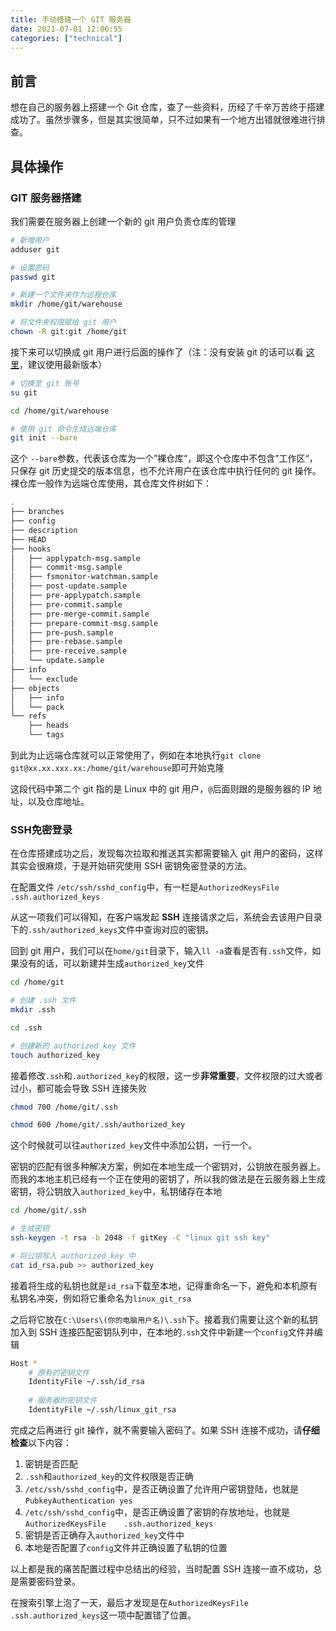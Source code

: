 ```yaml
---
title: 手动搭建一个 GIT 服务器
date: 2021-07-01 12:06:55
categories: ["technical"]
---
```


##  前言
想在自己的服务器上搭建一个 Git 仓库，查了一些资料，历经了千辛万苦终于搭建成功了。虽然步骤多，但是其实很简单，只不过如果有一个地方出错就很难进行排查。
<!--more-->
## 具体操作
### GIT 服务器搭建

我们需要在服务器上创建一个新的 git 用户负责仓库的管理

``` bash
# 新增用户
adduser git

# 设置密码
passwd git

# 新建一个文件夹作为远程仓库
mkdir /home/git/warehouse

# 将文件夹权限赋给 git 用户
chown -R git:git /home/git
```



接下来可以切换成 git 用户进行后面的操作了（注：没有安装 git 的话可以看 [这里](https://www.runoob.com/git/git-install-setup.html)，建议使用最新版本）

``` bash
# 切换至 git 账号
su git

cd /home/git/warehouse

# 使用 git 命令生成远端仓库
git init --bare
```



这个 `--bare`参数，代表该仓库为一个”裸仓库“，即这个仓库中不包含”工作区“，只保存 git 历史提交的版本信息，也不允许用户在该仓库中执行任何的 git 操作。裸仓库一般作为远端仓库使用，其仓库文件树如下：

``` bash
.
├── branches
├── config
├── description
├── HEAD
├── hooks
│   ├── applypatch-msg.sample
│   ├── commit-msg.sample
│   ├── fsmonitor-watchman.sample
│   ├── post-update.sample
│   ├── pre-applypatch.sample
│   ├── pre-commit.sample
│   ├── pre-merge-commit.sample
│   ├── prepare-commit-msg.sample
│   ├── pre-push.sample
│   ├── pre-rebase.sample
│   ├── pre-receive.sample
│   └── update.sample
├── info
│   └── exclude
├── objects
│   ├── info
│   └── pack
└── refs
    ├── heads
    └── tags
```



到此为止远端仓库就可以正常使用了，例如在本地执行`git clone git@xx.xx.xxx.xx:/home/git/warehouse`即可开始克隆

这段代码中第二个 git 指的是 Linux 中的 git 用户，`@`后面则跟的是服务器的 IP 地址，以及仓库地址。

### SSH免密登录

在仓库搭建成功之后，发现每次拉取和推送其实都需要输入 git 用户的密码，这样其实会很麻烦，于是开始研究使用 SSH 密钥免密登录的方法。

在配置文件 `/etc/ssh/sshd_config`中，有一栏是`AuthorizedKeysFile	.ssh.authorized_keys`

从这一项我们可以得知，在客户端发起 **SSH** 连接请求之后，系统会去该用户目录下的`.ssh/authorized_keys`文件中查询对应的密钥。



回到 git 用户，我们可以在`home/git`目录下，输入`ll -a`查看是否有`.ssh`文件，如果没有的话，可以新建并生成`authorized_key`文件

``` bash
cd /home/git

# 创建 .ssh 文件
mkdir .ssh

cd .ssh

# 创建新的 authorized_key 文件
touch authorized_key
```



接着修改`.ssh`和`.authorized_key`的权限，这一步**非常重要**，文件权限的过大或者过小，都可能会导致 SSH 连接失败

``` bash
chmod 700 /home/git/.ssh

chmod 600 /home/git/.ssh/authorized_key
```

这个时候就可以往`authorized_key`文件中添加公钥，一行一个。



密钥的匹配有很多种解决方案，例如在本地生成一个密钥对，公钥放在服务器上。而我的本地主机已经有一个正在使用的密钥了，所以我的做法是在云服务器上生成密钥，将公钥放入`authorized_key`中，私钥储存在本地

``` bash
cd /home/git/.ssh

# 生成密钥
ssh-keygen -t rsa -b 2048 -f gitKey -C "linux git ssh key"

# 将公钥写入 authorized_key 中
cat id_rsa.pub >> authorized_key
```



接着将生成的私钥也就是`id_rsa`下载至本地，记得重命名一下，避免和本机原有私钥名冲突，例如将它重命名为`linux_git_rsa`

之后将它放在`C:\Users\(你的电脑用户名)\.ssh`下。接着我们需要让这个新的私钥加入到 SSH 连接匹配密钥队列中，在本地的`.ssh`文件中新建一个`config`文件并编辑

``` bash
Host *
	# 原有的密钥文件
	IdentityFile ~/.ssh/id_rsa
	
	# 服务器的密钥文件
    IdentityFile ~/.ssh/linux_git_rsa
```



完成之后再进行 git 操作，就不需要输入密码了。如果 SSH 连接不成功，请**仔细检查**以下内容：

1. 密钥是否匹配
2. `.ssh`和`authorized_key`的文件权限是否正确
3. `/etc/ssh/sshd_config`中，是否正确设置了允许用户密钥登陆，也就是`PubkeyAuthentication	yes`
4. `/etc/ssh/sshd_config`中，是否正确设置了密钥的存放地址，也就是`AuthorizedKeysFile	.ssh.authorized_keys`
5. 密钥是否正确存入`authorized_key`文件中
6. 本地是否配置了`config`文件并正确设置了私钥的位置

以上都是我的痛苦配置过程中总结出的经验，当时配置 SSH 连接一直不成功，总是需要密码登录。

在搜索引擎上泡了一天，最后才发现是在`AuthorizedKeysFile	.ssh.authorized_keys`这一项中配置错了位置。

